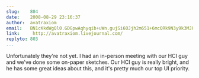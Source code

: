 ```yaml
---
slug:    804
date:    2008-08-29 23:16:37
author:  avatraxiom
email:   BN1cKkdWgQl0.GDGpwAqhyqib+uWn.gujSi6OJjh2m651+6mcQRk9N3y9k3MJUN+0=
link:     http://avatraxiom.livejournal.com/
replyto: 803
...
```


Unfortunately they're not yet. I had an in-person meeting with our
HCI guy and we've done some on-paper sketches. Our HCI guy is really
bright, and he has some great ideas about this, and it's pretty much
our top UI priority.
